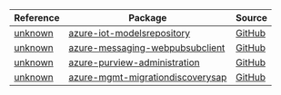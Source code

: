 | Reference | Package | Source |
|---|---|---|
|[unknown](iot-modelsrepository-readme.md)|[azure-iot-modelsrepository](https://pypi.org/project/azure-iot-modelsrepository)|[GitHub](https://github.com/Azure/azure-sdk-for-python/blob/main/sdk/modelsrepository/azure-iot-modelsrepository)|
|[unknown](messaging-webpubsubclient-readme.md)|[azure-messaging-webpubsubclient](https://pypi.org/project/azure-messaging-webpubsubclient)|[GitHub](https://github.com/Azure/azure-sdk-for-python/blob/main/sdk/webpubsub/azure-messaging-webpubsubclient)|
|[unknown](purview-administration-readme.md)|[azure-purview-administration](https://pypi.org/project/azure-purview-administration)|[GitHub](https://github.com/Azure/azure-sdk-for-python/blob/main/sdk/purview/azure-purview-administration)|
|[unknown](mgmt-migrationdiscoverysap-readme.md)|[azure-mgmt-migrationdiscoverysap](https://pypi.org/project/azure-mgmt-migrationdiscoverysap)|[GitHub](https://github.com/Azure/azure-sdk-for-python/blob/main/sdk/migrationdiscovery/azure-mgmt-migrationdiscoverysap)|
